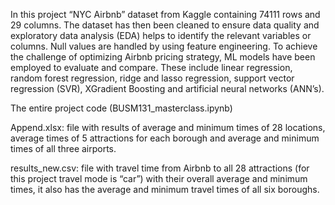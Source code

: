 In this project “NYC Airbnb” dataset from Kaggle containing 74111 rows and 29 columns. The dataset has then been cleaned to ensure data quality and exploratory data analysis (EDA) helps to identify the relevant variables or columns. Null values are handled by using feature engineering. To achieve the challenge of optimizing Airbnb pricing strategy, ML models have been employed to evaluate and compare. These include linear regression, random forest regression, ridge and lasso regression, support vector regression (SVR), XGradient Boosting and artificial neural networks (ANN’s).

The entire project code (BUSM131_masterclass.ipynb)

Append.xlsx: file with results of average and minimum times of 28 locations, average times of 5 attractions for each borough and average and minimum times of all three airports.

results_new.csv: file with travel time from Airbnb to all 28 attractions (for this project travel mode is “car”) with their overall average and minimum times, it also has the average and minimum travel times of all six boroughs.

